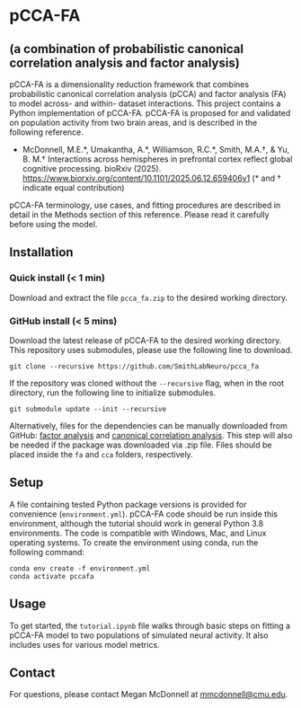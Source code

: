 # pCCA-FA 
## (a combination of probabilistic canonical correlation analysis and factor analysis)

pCCA-FA is a dimensionality reduction framework that combines probabilistic canonical correlation analysis (pCCA) and factor analysis (FA) to model across- and within- dataset interactions. This project contains a Python implementation of pCCA-FA. pCCA-FA is proposed for and validated on population activity from two brain areas, and is described in the following reference. 

- McDonnell, M.E.&ast;, Umakantha, A.&ast;, Williamson, R.C.&ast;, Smith, M.A.&dagger;, & Yu, B. M.&dagger; Interactions across hemispheres in prefrontal cortex reflect global cognitive processing. bioRxiv (2025). <https://www.biorxiv.org/content/10.1101/2025.06.12.659406v1> (&ast; and &dagger; indicate equal contribution)

pCCA-FA terminology, use cases, and fitting procedures are described in detail in the Methods section of this reference. Please read it carefully before using the model.

## Installation

### Quick install (< 1 min)

Download and extract the file `pcca_fa.zip` to the desired working directory.

### GitHub install (< 5 mins)

Download the latest release of pCCA-FA to the desired working directory. This repository uses submodules, please use the following line to download.
```
git clone --recursive https://github.com/SmithLabNeuro/pcca_fa
```
If the repository was cloned without the `--recursive` flag, when in the root directory, run the following line to initialize submodules.
```
git submodule update --init --recursive
```
Alternatively, files for the dependencies can be manually downloaded from GitHub: [factor analysis](https://github.com/meganmcd13/fa) and [canonical correlation analysis](https://github.com/meganmcd13/cca). This step will also be needed if the package was downloaded via .zip file. Files should be placed inside the `fa` and `cca` folders, respectively.

## Setup

A file containing tested Python package versions is provided for convenience (`environment.yml`). pCCA-FA code should be run inside this environment, although the tutorial should work in general Python 3.8 environments. The code is compatible with Windows, Mac, and Linux operating systems. To create the environment using conda, run the following command:

```
conda env create -f environment.yml
conda activate pccafa
```

## Usage

To get started, the `tutorial.ipynb` file walks through basic steps on fitting a pCCA-FA model to two populations of simulated neural activity. It also includes uses for various model metrics.

## Contact

For questions, please contact Megan McDonnell at <mmcdonnell@cmu.edu>.
